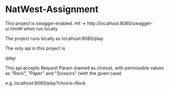 # NatWest-Assignment

This project is swagger enabled. Hit -> http://localhost:8080/swagger-ui.html# when run locally

The project runs locally as localhost:8080/play

The only api in this project is 

/play

This api accepts Request Param (named as choice), with permissible values as "Rock", "Paper" and "Scissors" (with the given case)

e.g. localhost:8080/play?choice=Rock
